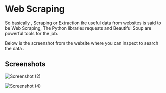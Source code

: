 
# Web Scraping

So basically , Scraping or Extraction the useful data from websites is said to be Web Scraping,
The Python libraries requests and Beautiful Soup are powerful tools for the job.

Below is the screenshot from the website where you can inspect to search the data . 

## Screenshots

![Screenshot (2)](https://user-images.githubusercontent.com/78168737/152370129-ce876db0-28ba-4d67-b6e0-4bdf913fde36.png)


![Screenshot (4)](https://user-images.githubusercontent.com/78168737/152371469-a2791ab7-20ae-408c-b4f3-392380ccbbfd.png)
